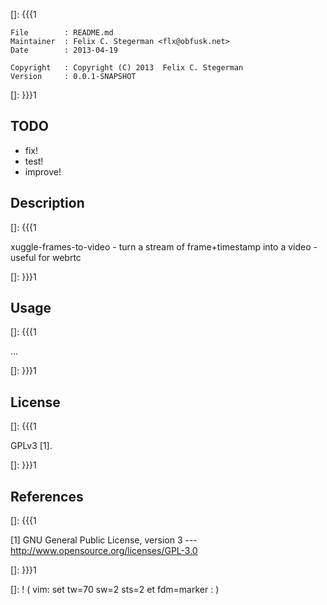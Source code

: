[]: {{{1

    File        : README.md
    Maintainer  : Felix C. Stegerman <flx@obfusk.net>
    Date        : 2013-04-19

    Copyright   : Copyright (C) 2013  Felix C. Stegerman
    Version     : 0.0.1-SNAPSHOT

[]: }}}1

## TODO

  * fix!
  * test!
  * improve!

## Description
[]: {{{1

  xuggle-frames-to-video - turn a stream of frame+timestamp into a
  video - useful for webrtc

[]: }}}1

## Usage
[]: {{{1

  ...

[]: }}}1

## License
[]: {{{1

  GPLv3 [1].

[]: }}}1

## References
[]: {{{1

  [1] GNU General Public License, version 3
  --- http://www.opensource.org/licenses/GPL-3.0

[]: }}}1

[]: ! ( vim: set tw=70 sw=2 sts=2 et fdm=marker : )
